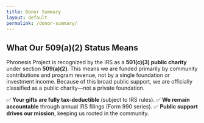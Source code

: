 ```yaml
---
title: Donor Summary
layout: default
permalink: /donor-summary/
---
```


## What Our 509(a)(2) Status Means

Phronesis Project is recognized by the IRS as a **501(c)(3) public charity** under section **509(a)(2)**. This means we are funded primarily by community contributions and program revenue, not by a single foundation or investment income. Because of this broad public support, we are officially classified as a public charity—not a private foundation.

✅ **Your gifts are fully tax-deductible** (subject to IRS rules).
✅ **We remain accountable** through annual IRS filings (Form 990 series).
✅ **Public support drives our mission**, keeping us rooted in the community.